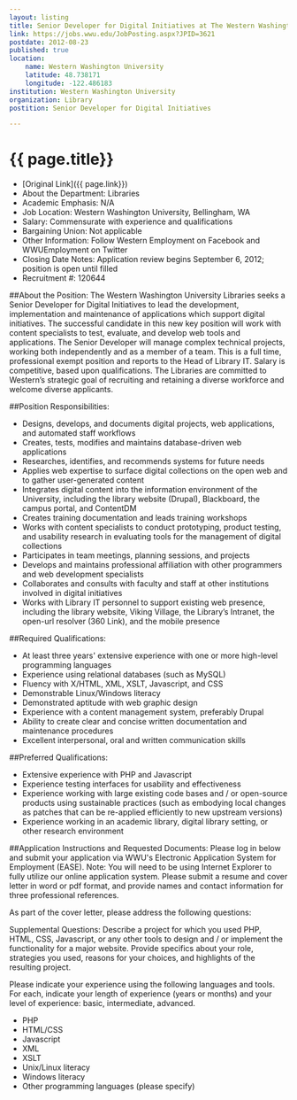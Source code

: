 ```yaml
---
layout: listing
title: Senior Developer for Digital Initiatives at The Western Washington University Libraries
link: https://jobs.wwu.edu/JobPosting.aspx?JPID=3621
postdate: 2012-08-23
published: true
location:
    name: Western Washington University
    latitude: 48.738171
    longitude: -122.486183
institution: Western Washington University
organization: Library
postition: Senior Developer for Digital Initiatives

---
```


# {{ page.title}}

* [Original Link]({{ page.link}})
* About the Department: Libraries
* Academic Emphasis: N/A
* Job Location: Western Washington University, Bellingham, WA 
* Salary: Commensurate with experience and qualifications 
* Bargaining Union: Not applicable
* Other Information: Follow Western Employment on Facebook and WWUEmployment on Twitter
* Closing Date Notes: Application review begins September 6, 2012; position is open until filled
* Recruitment #: 120644

##About the Position:
The Western Washington University Libraries seeks a Senior Developer for Digital Initiatives to lead the development, implementation and maintenance of applications which support digital initiatives. The successful candidate in this new key position will work with content specialists to test, evaluate, and develop web tools and applications. The Senior Developer will manage complex technical projects, working both independently and as a member of a team. This is a full time, professional exempt position and reports to the Head of Library IT. Salary is competitive, based upon qualifications. The Libraries are committed to Western’s strategic goal of recruiting and retaining a diverse workforce and welcome diverse applicants. 

##Position Responsibilities:
* Designs, develops, and documents digital projects, web applications, and automated staff workflows
* Creates, tests, modifies and maintains database-driven web applications
* Researches, identifies, and recommends systems for future needs
* Applies web expertise to surface digital collections on the open web and to gather user-generated content
* Integrates digital content into the information environment of the University, including the library website (Drupal), Blackboard, the campus portal, and ContentDM
* Creates training documentation and leads training workshops
* Works with content specialists to conduct prototyping, product testing, and usability research in evaluating tools for the management of digital collections
* Participates in team meetings, planning sessions, and projects
* Develops and maintains professional affiliation with other programmers and web development specialists
* Collaborates and consults with faculty and staff at other institutions involved in digital initiatives
* Works with Library IT personnel to support existing web presence, including the library website, Viking Village, the Library’s Intranet, the open-url resolver (360 Link), and the mobile presence

##Required Qualifications:
* At least three years' extensive experience with one or more high-level programming languages
* Experience using relational databases (such as MySQL)
* Fluency with X/HTML, XML, XSLT, Javascript, and CSS
* Demonstrable Linux/Windows literacy
* Demonstrated aptitude with web graphic design
* Experience with a content management system, preferably Drupal
* Ability to create clear and concise written documentation and maintenance procedures
* Excellent interpersonal, oral and written communication skills

##Preferred Qualifications:
* Extensive experience with PHP and Javascript
* Experience testing interfaces for usability and effectiveness
* Experience working with large existing code bases and / or open-source products using sustainable practices (such as embodying local changes as patches that can be re-applied efficiently to new upstream versions)
* Experience working in an academic library, digital library setting, or other research environment

##Application Instructions and Requested Documents: 
Please log in below and submit your application via WWU's Electronic Application System for Employment (EASE).  Note:  You will need to be using Internet Explorer to fully utilize our online application system. 
Please submit a resume and cover letter in word or pdf format, and provide names and contact information for three professional references.  

As part of the cover letter, please address the following questions:

Supplemental Questions:
Describe a project for which you used PHP, HTML, CSS, Javascript, or any other tools to design and / or implement the functionality for a major website. Provide specifics about your role, strategies you used, reasons for your choices, and highlights of the resulting project. 

Please indicate your experience using the following languages and tools. For each, indicate your length of experience (years or months) and your level of experience: basic, intermediate, advanced.

* PHP
* HTML/CSS
* Javascript
* XML
* XSLT
* Unix/Linux literacy
* Windows literacy
* Other programming languages (please specify)
